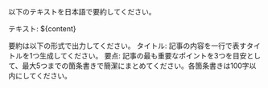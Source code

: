以下のテキストを日本語で要約してください。

テキスト:
${content}

要約は以下の形式で出力してください。
タイトル: 記事の内容を一行で表すタイトルを1つ生成してください。
要点: 記事の最も重要なポイントを3つを目安として、最大5つまでの箇条書きで簡潔にまとめてください。各箇条書きは100字以内にしてください。